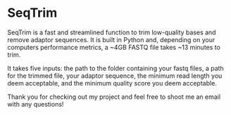 # SeqTrim
SeqTrim is a fast and streamlined function to trim low-quality bases and remove adaptor sequences. It is built in Python and, depending on your computers performance metrics, a ~4GB FASTQ file takes ~13 minutes to trim.

It takes five inputs: the path to the folder containing your fastq files, a path for the trimmed file, your adaptor sequence, the minimum read length you deem acceptable, and the minimum quality score you deem acceptable.

Thank you for checking out my project and feel free to shoot me an email with any questions!
